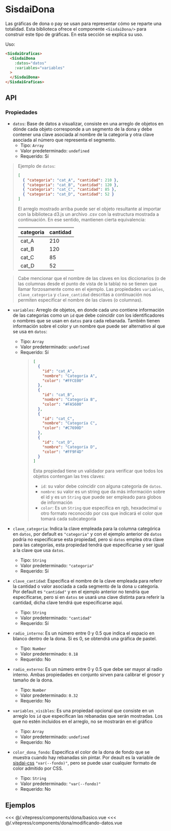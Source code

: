 <script setup>
    import Basico from "../../.vitepress/components/dona/basico.vue";
    import ModificandoDatos from "../../.vitepress/components/dona/modificando-datos.vue";
</script>

# SisdaiDona

Las gráficas de dona o pay se usan para representar cómo se reparte una totalidad. Esta biblioteca ofrece el componente `<SisdaiDona/>` para construir este tipo de gráficas. En esta sección se explica su uso.

Uso:

```html
<SisdaiGraficas>
  <SisdaiDona
    :datos="datos"
    :variables="variables"
  >
  </SisdaiDona>
</SisdaiGraficas>
```

## API

### Propiedades

- `datos`: Base de datos a visualizar, consiste en una arreglo de objetos en dónde cada objeto corresponde a un segmento de la dona y debe contener una clave asociada al nombre de la categoría y otra clave asociada al número que representa el segmento.
  - Tipo: `Array`
  - Valor predeterminado: `undefined`
  - Requerido: Sí

> Ejemplo de `datos`:
>
> ```json
> [
>   { "categoria": "cat_A", "cantidad": 210 },
>   { "categoria": "cat_B", "cantidad": 120 },
>   { "categoria": "cat_C", "cantidad": 85 },
>   { "categoria": "cat_D", "cantidad": 52 }
> ]
> ```
>
> El arreglo mostrado arriba puede ser el objeto resultante al importar con la biblioteca d3.js un archivo .csv con la estructura mostrada a continuación. En ese sentido, mantienen cierta equivalencia:
>
> <table>
> <thead>
> <tr>
> <th>categoria</th>
> <th>cantidad</th>
> </tr>
> </thead>
> <tbody>
> <tr>
> <td>cat_A</td>
> <td>210</td>
> </tr>
> <tr>
> <td>cat_B</td>
> <td>120</td>
> </tr>
> <tr>
> <td>cat_C</td>
> <td>85</td>
> </tr>
> <tr>
> <td>cat_D</td>
> <td>52</td>
> </tr>
> </tbody>
> </table>

> Cabe mencionar que el nombre de las claves en los diccionarios (o de las columnas desde el punto de vista de la tabla) no se tienen que llamar forzosamente como en el ejemplo. Las propiedades `variables`, `clave_categoria` y `clave_cantidad` descritas a continuación nos permiten especificar el nombre de las claves (o columnas).

- `variables`: Arreglo de objetos, en donde cada uno contiene información de las categorías como un `id` que debe coincidir con los identificadores o nombres que se usan en `datos` para cada rebanada. También tienen información sobre el color y un nombre que puede ser alternativo al que se usa en `datos`:

  - Tipo: `Array`
  - Valor predeterminado: `undefined`
  - Requerido: Sí
    > ```json
    > [
    >   {
    >     "id": "cat_A",
    >     "nombre": "Categoría A",
    >     "color": "#FFCE00"
    >   },
    >   {
    >     "id": "cat_B",
    >     "nombre": "Categoría B",
    >     "color": "#FA5600"
    >   },
    >   {
    >     "id": "cat_C",
    >     "nombre": "Categoría C",
    >     "color": "#C7690D"
    >   },
    >   {
    >     "id": "cat_D",
    >     "nombre": "Categoría D",
    >     "color": "#FF9F4D"
    >   }
    > ]
    > ```
    >
    > Esta propiedad tiene un validador para verificar que todos los objetos contengan las tres claves:
    >
    > - `id`: su valor debe coincidir con alguna categoría de `datos`.
    > - `nombre`: su valor es un string que da más información sobre el id y es un `String` que puede ser empleado para globos de información
    > - `color`: Es un `String` que especifica en rgb, hexadecimal u otro formato reconocido por css que indicará el color que tomará cada subcategoría

- `clave_categoria`: Indica la clave empleada para la columna categórica en `datos`, por default es `"categoria"` y con el ejemplo anterior de `datos` podría no especificarse esta propiedad, pero si `datos` emplea otra clave para las categorías, esta propiedad tendrá que especificarse y ser igual a la clave que usa `datos`.
  - Tipo: `String`
  - Valor predeterminado: `"categoria"`
  - Requerido: Sí
- `clave_cantidad`: Especifica el nombre de la clave empleada para referir la cantidad o valor asociada a cada segmento de la dona u categoría. Por default es `"cantidad"` y en el ejemplo anterior no tendría que especificarse, pero si en `datos` se usará una clave distinta para referir la cantidad, dicha clave tendrá que especificarse aquí.
  - Tipo: `String`
  - Valor predeterminado: `"cantidad"`
  - Requerido: Sí
- `radio_interno`: Es un número entre 0 y 0.5 que indica el espacio en blanco dentro de la dona. Si es 0, se obtendrá una gráfica de pastel.
  - Tipo: `Number`
  - Valor predeterminado: `0.18`
  - Requerido: No
- `radio_externo`: Es un número entre 0 y 0.5 que debe ser mayor al radio interno. Ambas propiedades en conjunto sirven para calibrar el grosor y tamaño de la dona.
  - Tipo: `Number`
  - Valor predeterminado: `0.32`
  - Requerido: No
- `variables_visibles`: Es una propiedad opcional que consiste en un arreglo los `id` que especifican las rebanadas que serán mostradas. Los que no estén incluidos en el arreglo, no se mostrarán en el gráfico
  - Tipo: `Array`
  - Valor predeterminado: `undefined`
  - Requerido: No
- `color_dona_fondo`: Especifica el color de la dona de fondo que se muestra cuando hay rebanadas sin pintar. Por deault es la variable de [sisdai-css](https://codigo.conahcyt.mx/sisdai/sisdai-css) `"var(--fondo)"`, pero se puede usar cualquier formato de color admitido por CSS.
  - Tipo: `String`
  - Valor predeterminado: `"var(--fondo)"`
  - Requerido: No

## Ejemplos

<Basico/>
<<< @/.vitepress/components/dona/basico.vue

<ModificandoDatos/>
<<< @/.vitepress/components/dona/modificando-datos.vue
